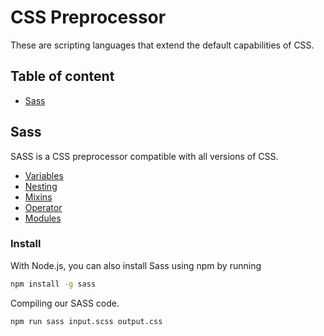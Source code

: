 # CSS Preprocessor

These are scripting languages that extend the default capabilities of CSS.

## Table of content

- [Sass](#sass)

## Sass

SASS is a CSS preprocessor compatible with all versions of CSS.

- [Variables](/scss/_variables.scss)
- [Nesting](/scss/_nesting.scss)
- [Mixins](/scss/_mixins.scss)
- [Operator](/scss/_operator.scss)
- [Modules](/scss/_modules.scss)

### Install

With Node.js, you can also install Sass using npm by running

```bash
npm install -g sass
```

Compiling our SASS code.

```bash
npm run sass input.scss output.css
```
